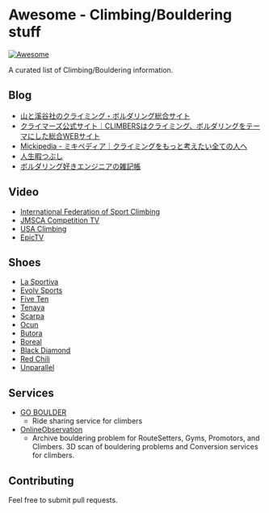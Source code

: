 # Awesome - Climbing/Bouldering stuff

[![Awesome](https://cdn.rawgit.com/sindresorhus/awesome/d7305f38d29fed78fa85652e3a63e154dd8e8829/media/badge.svg)](https://github.com/mshr-h/awesome-climbing)

A curated list of Climbing/Bouldering information.

## Blog

- [山と溪谷社のクライミング・ボルダリング総合サイト](https://www.climbing-net.com/)
- [クライマーズ公式サイト｜CLIMBERSはクライミング、ボルダリングをテーマにした総合WEBサイト](https://climbers-web.jp/)
- [Mickipedia - ミキペディア｜クライミングをもっと考えたい全ての人へ](http://micki-pedia.com/)
- [人生暇つぶし](http://blog.livedoor.jp/powerofrock/)
- [ボルダリング好きエンジニアの雑記帳](http://sphendon.hatenablog.jp/)

## Video

- [International Federation of Sport Climbing](https://www.youtube.com/channel/UC2MGuhIaOP6YLpUx106kTQw)
- [JMSCA Competition TV](https://www.youtube.com/channel/UCnjTK_woY8DUgXeVQLgug9A)
- [USA Climbing](https://www.youtube.com/channel/UCAthhtcB-Aa5yDg8ECTTqcA)
- [EpicTV](https://www.youtube.com/channel/UCFdWDF3q3R2AphJ1InJWMlg)

## Shoes

- [La Sportiva](https://www.sportiva.com/)
- [Evolv Sports](https://evolvsports.com/)
- [Five Ten](http://fiveten.com/)
- [Tenaya](https://tenaya.net/en/)
- [Scarpa](http://www.lostarrow.co.jp/scarpa/)
- [Ocun](http://www.ocun.com/en/index.html)
- [Butora](http://www.butora.com/)
- [Boreal](http://www.borealoutdoor.com/)
- [Black Diamond](http://www.blackdiamondequipment.com/)
- [Red Chili](https://www.redchiliclimbing.com/en/index.php)
- [Unparallel](https://www.unparallelsports.com/product-category/climbing/)

## Services

- [GO BOULDER](https://go-boulder.com/)
  - Ride sharing service for climbers
- [OnlineObservation](https://onlineobservation.com/)
  - Archive bouldering problem for RouteSetters, Gyms, Promotors, and Climbers. 3D scan of bouldering problems and Conversion services for climbers.

## Contributing

Feel free to submit pull requests.
